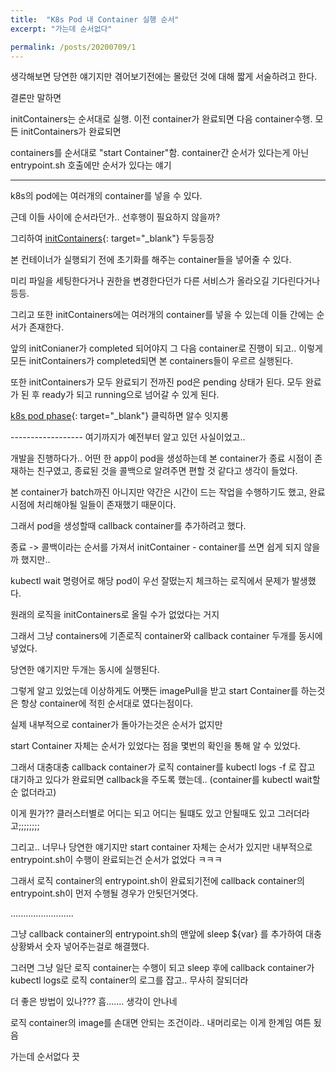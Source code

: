 ```yaml
---
title:  "K8s Pod 내 Container 실행 순서"
excerpt: "가는데 순서없다"

permalink: /posts/20200709/1
---
```



생각해보면 당연한 얘기지만 겪어보기전에는 몰랐던 것에 대해 짧게 서술하려고 한다.

결론만 말하면

initContainers는 순서대로 실행. 이전 container가 완료되면 다음 container수행. 모든 initContainers가 완료되면

containers를 순서대로 "start Container"함. container간 순서가 있다는게 아닌 entrypoint.sh 호출에만 순서가 있다는 얘기

-------------------------------

k8s의 pod에는 여러개의 container를 넣을 수 있다.

근데 이들 사이에 순서라던가.. 선후행이 필요하지 않을까?

그리하여 [initContainers](https://kubernetes.io/ko/docs/concepts/workloads/pods/init-containers/){: target="_blank"} 두둥등장

본 컨테이너가 실행되기 전에 초기화를 해주는 container들을 넣어줄 수 있다.

미리 파일을 세팅한다거나 권한을 변경한다던가 다른 서비스가 올라오길 기다린다거나 등등.

그리고 또한 initContainers에는 여러개의 container를 넣을 수 있는데 이들 간에는 순서가 존재한다.

앞의 initConianer가 completed 되어야지 그 다음 container로 진행이 되고.. 이렇게 모든 initContainers가 completed되면 본 containers들이 우르르 실행된다.

또한 initContainers가 모두 완료되기 전까진 pod은 pending 상태가 된다. 모두 완료가 된 후 ready가 되고 running으로 넘어갈 수 있게 된다.

[k8s pod phase](https://kubernetes.io/ko/docs/concepts/workloads/pods/pod-lifecycle/){: target="_blank"} 클릭하면 알수 잇지롱

------------------ 여기까지가 예전부터 알고 있던 사실이었고..

개발을 진행하다가.. 어떤 한 app이 pod을 생성하는데 본 container가 종료 시점이 존재하는 친구였고, 종료된 것을 콜백으로 알려주면 편할 것 같다고 생각이 들었다.

본 container가 batch까진 아니지만 약간은 시간이 드는 작업을 수행하기도 했고, 완료 시점에 처리해야될 일들이 존재했기 때문이다.

그래서 pod을 생성할때 callback container를 추가하려고 했다.

종료 -> 콜백이라는 순서를 가져서 initContainer - container를 쓰면 쉽게 되지 않을까 했지만..

kubectl wait 명령어로 해당 pod이 우선 잘떴는지 체크하는 로직에서 문제가 발생했다.

원래의 로직을 initContainers로 올릴 수가 없었다는 거지

그래서 그냥 containers에 기존로직 container와 callback container 두개를 동시에 넣었다.

당연한 얘기지만 두개는 동시에 실행된다.

그렇게 알고 있었는데 이상하게도 어쨋든 imagePull을 받고 start Container를 하는것은 항상 container에 적힌 순서대로 였다는점이다.

실제 내부적으로 container가 돌아가는것은 순서가 없지만

start Container 자체는 순서가 있었다는 점을 몇번의 확인을 통해 알 수 있었다.

그래서 대충대충 callback container가 로직 container를 kubectl logs -f 로 잡고 대기하고 있다가 완료되면 callback을 주도록 했는데.. (container를 kubectl wait할순 없더라고)

이게 뭔가?? 클러스터별로 어디는 되고 어디는 될떄도 있고 안될때도 있고 그러더라고;;;;;;;;

그리고.. 너무나 당연한 얘기지만 start container 자체는 순서가 있지만 내부적으로 entrypoint.sh이 수행이 완료되는건 순서가 없었다 ㅋㅋㅋ

그래서 로직 container의 entrypoint.sh이 완료되기전에 callback container의 entrypoint.sh이 먼저 수행될 경우가 안됫던거엿다.

.........................

그냥 callback container의 entrypoint.sh의 맨앞에 sleep ${var} 를 추가하여 대충 상황봐서 숫자 넣어주는걸로 해결했다.

그러면 그냥 일단 로직 container는 수행이 되고 sleep 후에 callback container가 kubectl logs로 로직 container의 로그를 잡고.. 무사히 잘되더라

더 좋은 방법이 있나??? 흠....... 생각이 안나네

로직 container의 image를 손대면 안되는 조건이라.. 내머리로는 이게 한계임 여튼 됬음

가는데 순서없다 끗